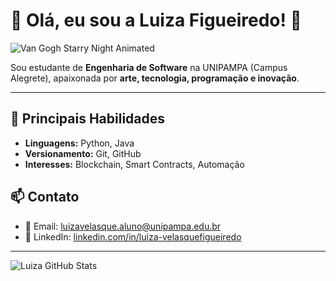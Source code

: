 # 🌌 Olá, eu sou a Luiza Figueiredo! 👋

![Van Gogh Starry Night Animated](https://media.giphy.com/media/g9wbFB61YEh1u/giphy.gif)

Sou estudante de **Engenharia de Software** na UNIPAMPA (Campus Alegrete), apaixonada por **arte, tecnologia, programação e inovação**.

---

## 🎨 Principais Habilidades

- **Linguagens:** Python, Java
- **Versionamento:** Git, GitHub
- **Interesses:** Blockchain, Smart Contracts, Automação



## 📫 Contato

- 📧 Email: [luizavelasque.aluno@unipampa.edu.br](mailto:luizavelasque.aluno@unipampa.edu.br)  
- 🔗 LinkedIn: [linkedin.com/in/luiza-velasquefigueiredo](https://www.linkedin.com/in/luiza-velasquefigueiredo/)

---

![Luiza GitHub Stats](https://github-readme-stats.vercel.app/api?username=LuizaVelasque&show_icons=true&theme=dark&count_private=true)
